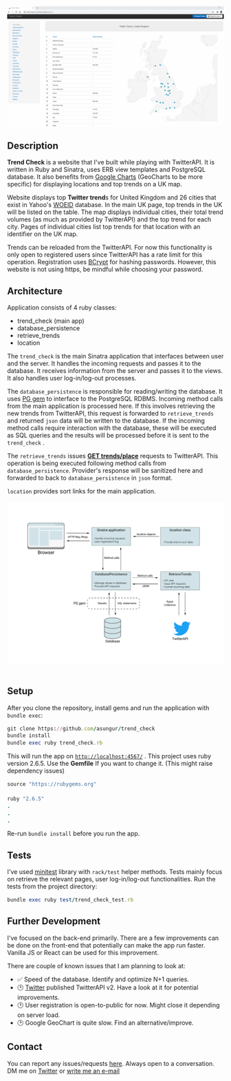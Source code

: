 ![Trend Check demo](/public/trend_check_demo.gif)

## Description

**Trend Check** is a website that I've built while playing with TwitterAPI. It is written in Ruby and Sinatra, uses ERB view templates and PostgreSQL database. It also benefits from [Google Charts](https://developers.google.com/chart) (GeoCharts to be more specific) for displaying locations and top trends on a UK map.

Website displays top **Twitter trend**s for United Kingdom and 26 cities that exist in Yahoo's [WOEID](https://en.wikipedia.org/wiki/WOEID) database. In the main UK page, top trends in the UK will be listed on the table. The map displays individual cities, their total trend volumes (as much as provided by TwitterAPI) and the top trend for each city. Pages of individual cities list top trends for that location with an identifier on the UK map.

Trends can be reloaded from the TwitterAPI. For now this functionality is only open to registered users since TwitterAPI has a rate limit for this operation. Registration uses [BCrypt](https://github.com/codahale/bcrypt-ruby) for hashing passwords. However, this website is not using https, be mindful while choosing your password.




## Architecture

Application consists of 4 ruby classes:

- trend_check (main app)
- database_persistence
- retrieve_trends
- location

The `trend_check` is the main Sinatra application that interfaces between user and the server. It handles the incoming requests and passes it to the database. It receives information from the server and passes it to the views. It also handles user log-in/log-out processes.

The `database_persistence` is responsible for reading/writing the database. It uses [PG gem](https://github.com/ged/ruby-pg) to interface to the PostgreSQL RDBMS. Incoming method calls from the main application is processed here. If this involves retrieving the new trends from TwitterAPI, this request is forwarded to `retrieve_trends` and returned `json` data will be written to the database. If the incoming method calls require interaction with the database, these will be executed as SQL queries and the results will be processed before it is sent to the `trend_check` .

The `retrieve_trends` issues **[GET trends/place](https://developer.twitter.com/en/docs/twitter-api/v1/trends/trends-for-location/api-reference/get-trends-place)** requests to TwitterAPI. This operation is being executed following method calls from `database_persistence`. Provider's response will be sanitized here and forwarded to back to `database_persistence` in `json` format.

`location` provides sort links for the main application.
 <br/> 
 <br/> 
![Architecture](/public/Architecture.png)
 <br/> 
 </br> 
## Setup

 After you clone the repository, install gems and run the application with `bundle exec`:

```ruby
git clone https://github.com/asungur/trend_check
bundle install
bundle exec ruby trend_check.rb
```

This will run the app on [`http://localhost:4567/`](http://localhost:4567/) . This project uses ruby version  2.6.5. Use the **Gemfile** If you want to change it. (This might raise dependency issues)

```ruby
source "https://rubygems.org"

ruby "2.6.5"
.
.
.
```

Re-run `bundle install` before you run the app.

## Tests

I've used [minitest](https://github.com/seattlerb/minitest) library with `rack/test` helper methods. Tests mainly focus on retrieve the relevant pages, user log-in/log-out functionalities. Run the tests from the project directory:

```ruby
bundle exec ruby test/trend_check_test.rb
```

## Further Development

I've focused on the back-end primarily. There are a few improvements can be done on the front-end that potentially can make the app run faster. Vanilla JS or React can be used for this improvement.

There are couple of known issues that I am planning to look at:

- ✅ Speed of the database. Identify and optimize N+1 queries.
- 🕑 [Twitter](https://github.com/twitter) published TwitterAPI v2. Have a look at it for potential improvements.
- 🕑 User registration is open-to-public for now. Might close it depending on server load.
- 🕑 Google GeoChart is quite slow. Find an alternative/improve.

## Contact

You can report any issues/requests [here](https://github.com/asungur/trend_check/issues). Always open to a conversation. DM me on [Twitter](https://twitter.com/asungur_) or [write me an e-mail](mailto:sunguralican@gmail.com)
